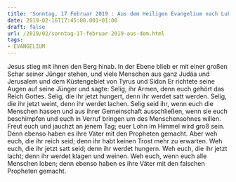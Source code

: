 ```yaml
---
title: 'Sonntag, 17 Februar 2019 : Aus dem Heiligen Evangelium nach Lukas - Lk 6,17.20-26.'
date: 2019-02-16T17:45:00.001+01:00
draft: false
url: /2019/02/sonntag-17-februar-2019-aus-dem.html
tags: 
- EVANGELIUM
---
```


Jesus stieg mit ihnen den Berg hinab. In der Ebene blieb er mit einer großen Schar seiner Jünger stehen, und viele Menschen aus ganz Judäa und Jerusalem und dem Küstengebiet von Tyrus und Sidon Er richtete seine Augen auf seine Jünger und sagte: Selig, ihr Armen, denn euch gehört das Reich Gottes. Selig, die ihr jetzt hungert, denn ihr werdet satt werden. Selig, die ihr jetzt weint, denn ihr werdet lachen. Selig seid ihr, wenn euch die Menschen hassen und aus ihrer Gemeinschaft ausschließen, wenn sie euch beschimpfen und euch in Verruf bringen um des Menschensohnes willen. Freut euch und jauchzt an jenem Tag; euer Lohn im Himmel wird groß sein. Denn ebenso haben es ihre Väter mit den Propheten gemacht. Aber weh euch, die ihr reich seid; denn ihr habt keinen Trost mehr zu erwarten. Weh euch, die ihr jetzt satt seid; denn ihr werdet hungern. Weh euch, die ihr jetzt lacht; denn ihr werdet klagen und weinen. Weh euch, wenn euch alle Menschen loben; denn ebenso haben es ihre Väter mit den falschen Propheten gemacht.